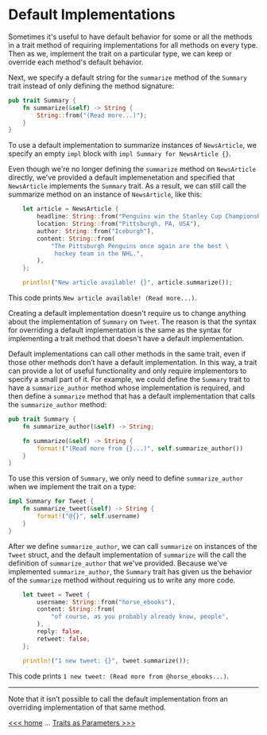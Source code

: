 # Default Implementations

Sometimes it's useful to have default behavior for some or all the methods in a trait method of requiring implementations for all methods on every type. Then as we, implement the trait on a particular type, we can keep or override each method's default behavior.

Next, we specify a default string for the `summarize` method of the `Summary` trait instead of only defining the method signature:

```rs
pub trait Summary {
    fn summarize(&self) -> String {
        String::from("(Read more...)");
    }
}
```

To use a default implementation to summarize instances of `NewsArticle`, we specify an empty `impl` block with `impl Summary for NewsArticle {}`.

Even though we're no longer defining the `summarize` method on `NewsArticle` directly, we've provided a default implemenetation and specified that `NewsArticle` implements the `Summary` trait. As a result, we can still call the summarize method on an instance of `NewsArticle`, like this:

```rs
    let article = NewsArticle {
        headline: String::from("Penguins win the Stanley Cup Championship!"),
        location: String::from("Pittsburgh, PA, USA"),
        author: String::from("Iceburgh"),
        content: String::from(
            "The Pittsburgh Penguins once again are the best \
             hockey team in the NHL.",
        ),
    };

    println!("New article available! {}", article.summarize());

```


This code prints `New article available! (Read more...)`.

Creating a default implementation doesn't require us to change anything about the implementation of `Summary` on `Tweet`. The reason is that the syntax for overriding a default implementation is the same as the syntax for implementing a trait method that doesn't have a default implementation.


Default implementations can call other methods in the same trait, even if those other methods don’t have a default implementation. In this way, a trait can provide a lot of useful functionality and only require implementors to specify a small part of it. For example, we could define the `Summary` trait to have a `summarize_author` method whose implementation is required, and then define a `summarize` method that has a default implementation that calls the `summarize_author` method:

```rs
pub trait Summary {
    fn summarize_author(&self) -> String;

    fn summarize(&self) -> String {
        format!("(Read more from {}...)", self.summarize_author())
    }
}

```

To use this version of  `Summary`, we only need to define `summarize_author` when we implement the trait on a type:

```rs
impl Summary for Tweet {
    fn summarize_tweet(&self) -> String {
        format!("@{}", self.username)
    }
}
```

After we define `summarize_author`, we can call `summarize` on instances of the `Tweet` struct, and the default implementation of `summarize` will the call the definition of `summarize_author` that we've provided. Because we've implemented `summarize_author`, the `Summary` trait has given us the behavior of the `summarize` method without requiring us to write any more code.

```rs
    let tweet = Tweet {
        username: String::from("horse_ebooks"),
        content: String::from(
            "of course, as you probably already know, people",
        ),
        reply: false,
        retweet: false,
    };

    println!("1 new tweet: {}", tweet.summarize());

```

This code prints `1 new tweet: (Read more from @horse_ebooks...)`.

----------

Note that it isn’t possible to call the default implementation from an overriding implementation of that same method.


[<<< home](README.md) ... [Traits as Parameters >>>](102-traits-as-parameters.md)